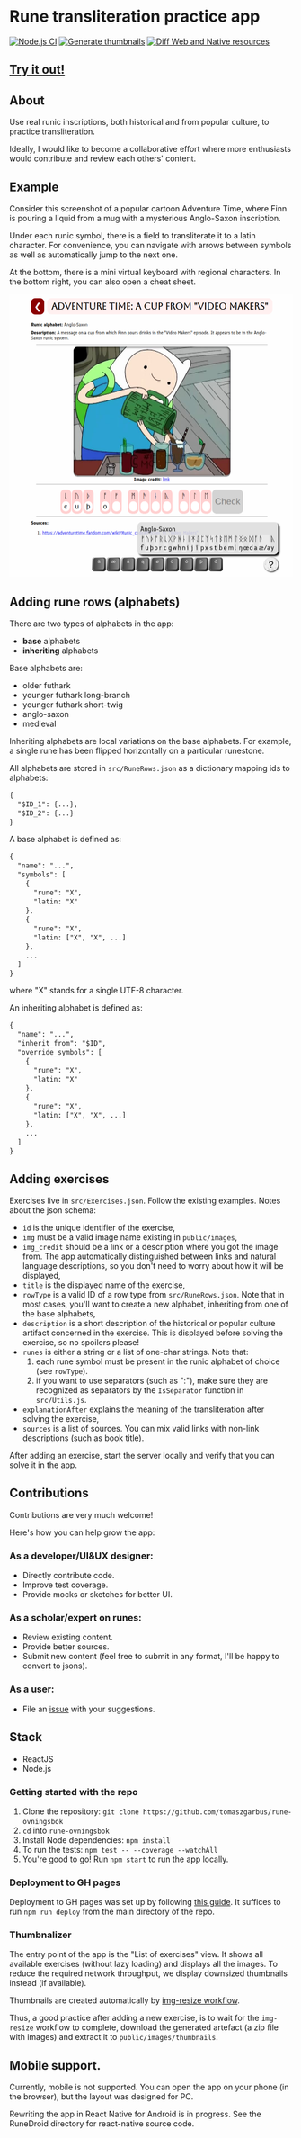 # Rune transliteration practice app

[![Node.js CI](https://github.com/tomaszgarbus/rune-ovningsbok/actions/workflows/node.js.yml/badge.svg)](https://github.com/tomaszgarbus/rune-ovningsbok/actions/workflows/node.js.yml)
[![Generate thumbnails](https://github.com/tomaszgarbus/rune-ovningsbok/actions/workflows/img-resize.yml/badge.svg)](https://github.com/tomaszgarbus/rune-ovningsbok/actions/workflows/img-resize.yml)
[![Diff Web and Native resources](https://github.com/tomaszgarbus/rune-ovningsbok/actions/workflows/diff-web-and-native.yml/badge.svg)](https://github.com/tomaszgarbus/rune-ovningsbok/actions/workflows/diff-web-and-native.yml)

## [Try it out!](https://tomaszgarbus.github.io/rune-ovningsbok)

## About

Use real runic inscriptions, both historical and from popular culture, to practice transliteration.

Ideally, I would like to become a collaborative effort where more enthusiasts would contribute and review each others' content.

## Example
Consider this screenshot of a popular cartoon Adventure Time, where Finn is pouring a liquid from a mug with a mysterious Anglo-Saxon inscription.

Under each runic symbol, there is a field to transliterate it to a latin character. For convenience, you can navigate with arrows between symbols as well as automatically jump to the next one.

At the bottom, there is a mini virtual keyboard with regional characters. In the bottom right, you can also open a cheat sheet.

![img](screenshots/at_exercise.png)

## Adding rune rows (alphabets)

There are two types of alphabets in the app:

* **base** alphabets
* **inheriting** alphabets

Base alphabets are:
* older futhark
* younger futhark long-branch
* younger futhark short-twig
* anglo-saxon
* medieval

Inheriting alphabets are local variations on the base alphabets. For example, a single rune has been flipped horizontally on a particular runestone.

All alphabets are stored in `src/RuneRows.json` as a dictionary mapping ids to alphabets:
```
{
  "$ID_1": {...},
  "$ID_2": {...}
}
```

A base alphabet is defined as:
```
{
  "name": "...",
  "symbols": [
    {
      "rune": "X",
      "latin: "X"
    },
    {
      "rune": "X",
      "latin: ["X", "X", ...]
    },
    ...
  ]
}
```
where "X" stands for a single UTF-8 character.

An inheriting alphabet is defined as:
```
{
  "name": "...",
  "inherit_from": "$ID",
  "override_symbols": [
    {
      "rune": "X",
      "latin: "X"
    },
    {
      "rune": "X",
      "latin: ["X", "X", ...]
    },
    ...
  ]
}
```

## Adding exercises

Exercises live in `src/Exercises.json`. Follow the existing examples. Notes about the json schema:

* `id` is the unique identifier of the exercise,
* `img` must be a valid image name existing in `public/images`,
* `img_credit` should be a link or a description where you got the image from. The app automatically distinguished between links and natural language descriptions, so you don't need to worry about how it will be displayed,
* `title` is the displayed name of the exercise,
* `rowType` is a valid ID of a row type from `src/RuneRows.json`. Note that in most cases, you'll want to create a new alphabet, inheriting from one of the base alphabets,
* `description` is a short description of the historical or popular culture artifact concerned in the exercise. This is displayed before solving the exercise, so no spoilers please!
* `runes` is either a string or a list of one-char strings. Note that:
  1. each rune symbol must be present in the runic alphabet of choice (see `rowType`).
  1. if you want to use separators (such as ":"), make sure they are recognized as separators by the `IsSeparator` function in `src/Utils.js`.
* `explanationAfter` explains the meaning of the transliteration after solving the exercise,
* `sources` is a list of sources. You can mix valid links with non-link descriptions (such as book title).

After adding an exercise, start the server locally and verify that you can solve it in the app.

## Contributions

Contributions are very much welcome!

Here's how you can help grow the app:

### As a developer/UI&UX designer:
* Directly contribute code.
* Improve test coverage.
* Provide mocks or sketches for better UI.

### As a scholar/expert on runes:
* Review existing content.
* Provide better sources.
* Submit new content (feel free to submit in any format, I'll be happy to convert to jsons).

### As a user:
* File an [issue](https://github.com/tomaszgarbus/rune-ovningsbok/issues) with your suggestions.
## Stack
* ReactJS
* Node.js

### Getting started with the repo

1. Clone the repository: `git clone https://github.com/tomaszgarbus/rune-ovningsbok`
1. `cd` into `rune-ovningsbok`
1. Install Node dependencies: `npm install`
1. To run the tests: `npm test -- --coverage --watchAll`
1. You're good to go! Run `npm start` to run the app locally.

### Deployment to GH pages
Deployment to GH pages was set up by following [this guide](https://github.com/gitname/react-gh-pages). It suffices to run `npm run deploy` from the main directory of the repo.

### Thumbnalizer

The entry point of the app is the "List of exercises" view. It shows all available exercises (without lazy loading) and displays all the images. To reduce the required network throughput, we display downsized thumbnails instead (if available).

Thumbnails are created automatically by [img-resize workflow](https://github.com/tomaszgarbus/rune-ovningsbok/blob/main/.github/workflows/img-resize.yml).

Thus, a good practice after adding a new exercise, is to wait for the `img-resize` workflow to complete, download the generated artefact (a zip file with images) and extract it to `public/images/thumbnails`.

## Mobile support.

Currently, mobile is not supported. You can open the app on your phone (in the browser), but the layout was designed for PC.

Rewriting the app in React Native for Android is in progress. See the RuneDroid directory for react-native source code.
